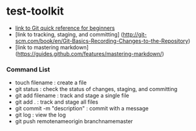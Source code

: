 # test-toolkit
* [link to Git quick reference for beginners](http://www.dataschool.io/git-quick-reference-for-beginners/)
* [link to tracking, staging, and committing] (http://git-scm.com/book/en/Git-Basics-Recording-Changes-to-the-Repository)
* [link to mastering markdown] (https://guides.github.com/features/mastering-markdown/)

### Command List
* touch filename : create a file
* git status  : check the status of changes, staging, and committing
* git add filename : track and stage a single file
* git add .  : track and stage all files
* git commit -m "description"  : commit with a message
* git log  : view the log
* git push remotenameorigin branchnamemaster


